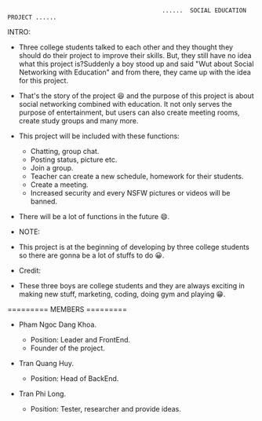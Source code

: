                                                 ......  SOCIAL EDUCATION PROJECT ......

INTRO:

- Three college students talked to each other and they thought they should do their project to improve their skills. But, they still have no idea what this project is?Suddenly a boy stood up and said "Wut about Social Networking with Education" and from there, they came up with the idea for this project.

- That's the story of the project 😆 and the purpose of this project is about social networking combined with education. It not only serves the purpose of entertainment, but users can also create meeting rooms, create study groups and many more.

- This project will be included with these functions:
    + Chatting, group chat.
    + Posting status, picture etc.
    + Join a group.
    + Teacher can create a new schedule, homework for their students.
    + Create a meeting.
    + Increased security and every NSFW pictures or videos will be banned.

- There will be a lot of functions in the future 😄.


+ NOTE:
- This project is at the beginning of developing by three college students so there are gonna be a lot of stuffs to do 😀.


+ Credit:
- These three boys are college students and they are always exciting in making new stuff, marketing, coding, doing gym and playing 😁.

========= MEMBERS =========
- Pham Ngoc Dang Khoa.
    + Position: Leader and FrontEnd.
    + Founder of the project.

- Tran Quang Huy.
    + Position: Head of BackEnd.

- Tran Phi Long.
    + Position: Tester, researcher and provide ideas.

